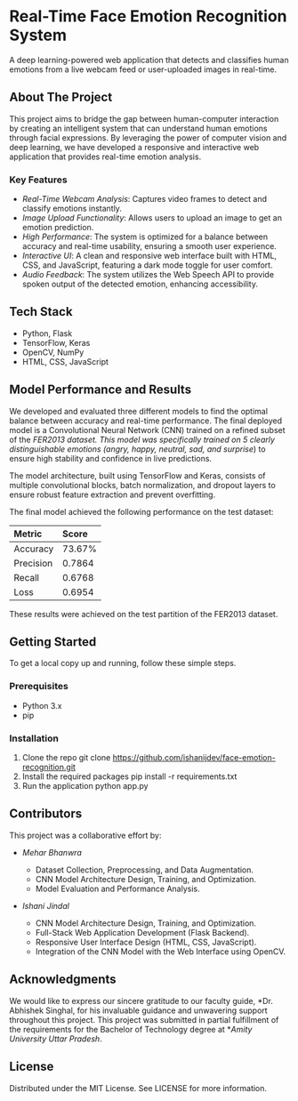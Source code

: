 # Real-Time Face Emotion Recognition System

A deep learning-powered web application that detects and classifies human emotions from a live webcam feed or user-uploaded images in real-time.

## About The Project

This project aims to bridge the gap between human-computer interaction by creating an intelligent system that can understand human emotions through facial expressions. By leveraging the power of computer vision and deep learning, we have developed a responsive and interactive web application that provides real-time emotion analysis.

### Key Features

* *Real-Time Webcam Analysis*: Captures video frames to detect and classify emotions instantly.
* *Image Upload Functionality*: Allows users to upload an image to get an emotion prediction.
* *High Performance*: The system is optimized for a balance between accuracy and real-time usability, ensuring a smooth user experience.
* *Interactive UI*: A clean and responsive web interface built with HTML, CSS, and JavaScript, featuring a dark mode toggle for user comfort.
* *Audio Feedback*: The system utilizes the Web Speech API to provide spoken output of the detected emotion, enhancing accessibility.

## Tech Stack

* Python, Flask
* TensorFlow, Keras
* OpenCV, NumPy
* HTML, CSS, JavaScript

## Model Performance and Results

We developed and evaluated three different models to find the optimal balance between accuracy and real-time performance. The final deployed model is a Convolutional Neural Network (CNN) trained on a refined subset of the *FER2013 dataset. This model was specifically trained on 5 clearly distinguishable emotions (angry, happy, neutral, sad, and surprise*) to ensure high stability and confidence in live predictions.

The model architecture, built using TensorFlow and Keras, consists of multiple convolutional blocks, batch normalization, and dropout layers to ensure robust feature extraction and prevent overfitting.

The final model achieved the following performance on the test dataset:

| Metric    | Score    |
| :-------- | :------- |
| Accuracy  | 73.67%   |
| Precision | 0.7864   |
| Recall    | 0.6768   |
| Loss      | 0.6954   |

These results were achieved on the test partition of the FER2013 dataset.

## Getting Started

To get a local copy up and running, follow these simple steps.

### Prerequisites

* Python 3.x
* pip

### Installation

1.  Clone the repo
    git clone https://github.com/ishanijdev/face-emotion-recognition.git
2.  Install the required packages
    pip install -r requirements.txt
3.  Run the application
    python app.py

## Contributors

This project was a collaborative effort by:

* *Mehar Bhanwra*
    * Dataset Collection, Preprocessing, and Data Augmentation.
    * CNN Model Architecture Design, Training, and Optimization.
    * Model Evaluation and Performance Analysis.

* *Ishani Jindal*
    * CNN Model Architecture Design, Training, and Optimization.
    * Full-Stack Web Application Development (Flask Backend).
    * Responsive User Interface Design (HTML, CSS, JavaScript).
    * Integration of the CNN Model with the Web Interface using OpenCV.

## Acknowledgments

We would like to express our sincere gratitude to our faculty guide, *Dr. Abhishek Singhal, for his invaluable guidance and unwavering support throughout this project. This project was submitted in partial fulfillment of the requirements for the Bachelor of Technology degree at **Amity University Uttar Pradesh*.

## License

Distributed under the MIT License. See LICENSE for more information.
